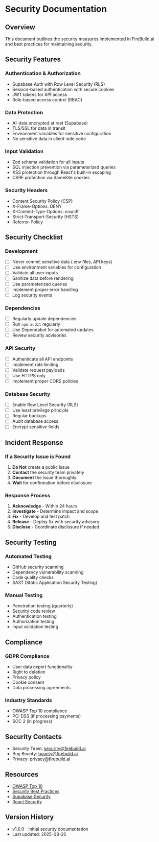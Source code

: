 # Security Documentation

## Overview

This document outlines the security measures implemented in FireBuild.ai and best practices for maintaining security.

## Security Features

### Authentication & Authorization
- Supabase Auth with Row Level Security (RLS)
- Session-based authentication with secure cookies
- JWT tokens for API access
- Role-based access control (RBAC)

### Data Protection
- All data encrypted at rest (Supabase)
- TLS/SSL for data in transit
- Environment variables for sensitive configuration
- No sensitive data in client-side code

### Input Validation
- Zod schema validation for all inputs
- SQL injection prevention via parameterized queries
- XSS protection through React's built-in escaping
- CSRF protection via SameSite cookies

### Security Headers
- Content Security Policy (CSP)
- X-Frame-Options: DENY
- X-Content-Type-Options: nosniff
- Strict-Transport-Security (HSTS)
- Referrer-Policy

## Security Checklist

### Development
- [ ] Never commit sensitive data (.env files, API keys)
- [ ] Use environment variables for configuration
- [ ] Validate all user inputs
- [ ] Sanitize data before rendering
- [ ] Use parameterized queries
- [ ] Implement proper error handling
- [ ] Log security events

### Dependencies
- [ ] Regularly update dependencies
- [ ] Run `npm audit` regularly
- [ ] Use Dependabot for automated updates
- [ ] Review security advisories

### API Security
- [ ] Authenticate all API endpoints
- [ ] Implement rate limiting
- [ ] Validate request payloads
- [ ] Use HTTPS only
- [ ] Implement proper CORS policies

### Database Security
- [ ] Enable Row Level Security (RLS)
- [ ] Use least privilege principle
- [ ] Regular backups
- [ ] Audit database access
- [ ] Encrypt sensitive fields

## Incident Response

### If a Security Issue is Found

1. **Do Not** create a public issue
2. **Contact** the security team privately
3. **Document** the issue thoroughly
4. **Wait** for confirmation before disclosure

### Response Process

1. **Acknowledge** - Within 24 hours
2. **Investigate** - Determine impact and scope
3. **Fix** - Develop and test patch
4. **Release** - Deploy fix with security advisory
5. **Disclose** - Coordinate disclosure if needed

## Security Testing

### Automated Testing
- GitHub security scanning
- Dependency vulnerability scanning
- Code quality checks
- SAST (Static Application Security Testing)

### Manual Testing
- Penetration testing (quarterly)
- Security code review
- Authentication testing
- Authorization testing
- Input validation testing

## Compliance

### GDPR Compliance
- User data export functionality
- Right to deletion
- Privacy policy
- Cookie consent
- Data processing agreements

### Industry Standards
- OWASP Top 10 compliance
- PCI DSS (if processing payments)
- SOC 2 (in progress)

## Security Contacts

- Security Team: security@firebuild.ai
- Bug Bounty: bounty@firebuild.ai
- Privacy: privacy@firebuild.ai

## Resources

- [OWASP Top 10](https://owasp.org/www-project-top-ten/)
- [Security Best Practices](https://cheatsheetseries.owasp.org/)
- [Supabase Security](https://supabase.com/docs/guides/platform/security)
- [React Security](https://react.dev/reference/security)

## Version History

- v1.0.0 - Initial security documentation
- Last updated: 2025-08-30
